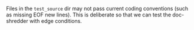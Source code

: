 Files in the `test_source` dir may not pass current coding conventions (such as missing EOF new lines).  This is deliberate so that we can test 
the doc-shredder with edge conditions.  
